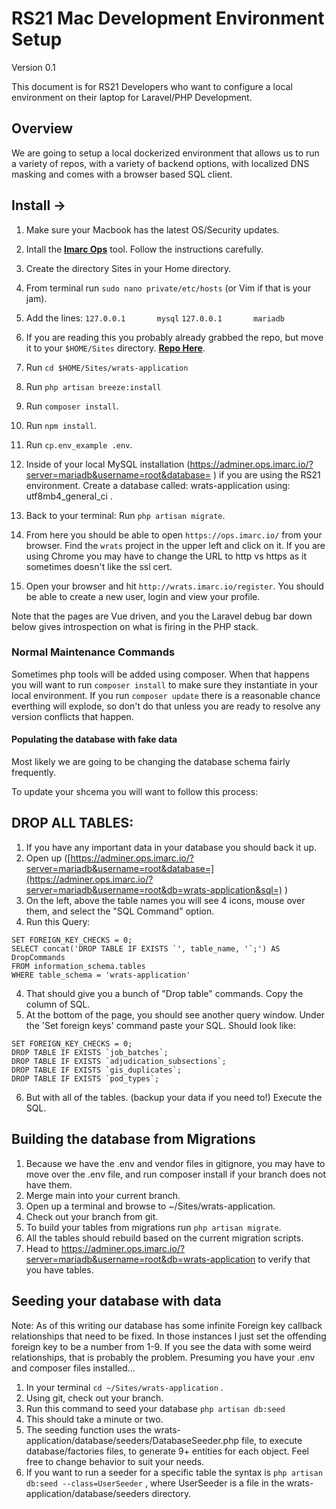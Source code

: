 



#  RS21 Mac Development Environment Setup
Version 0.1

This document is for RS21 Developers who want to configure a local environment on their laptop for Laravel/PHP Development.

## Overview
We are going to setup a local dockerized environment that allows us to run a variety of repos, with a variety of backend options, with localized DNS masking and comes with a browser based SQL client. 

## Install ->

1. Make sure your Macbook has the latest OS/Security updates. 

2. Intall the **[Imarc Ops](https://github.com/imarc/ops)** tool. Follow the instructions carefully.

3. Create the directory Sites in your Home directory.

4. From terminal run `sudo nano private/etc/hosts` (or Vim if that is your jam).

5. Add the lines:
 `127.0.0.1       mysql`
 `127.0.0.1       mariadb` 

6. If you are reading this you probably already grabbed the repo, but move it to your `$HOME/Sites` directory. **[Repo Here](https://github.com/rs21io/wrats-application)**. 

7. Run `cd $HOME/Sites/wrats-application`

8. Run `php artisan breeze:install`

9. Run `composer install`.

10. Run `npm install`.

11. Run `cp.env_example .env`.

12. Inside of your local MySQL installation (https://adminer.ops.imarc.io/?server=mariadb&username=root&database= ) if you are using the RS21 environment. Create a database called: wrats-application	 using: utf8mb4_general_ci  .

13. Back to your terminal: Run `php artisan migrate`.

14. From here you should be able to open `https://ops.imarc.io/` from your browser. Find the `wrats` project in the upper left and click on it. If you are using Chrome you may have to change the URL to http vs https as it sometimes doesn't like the ssl cert.

15. Open your browser and hit `http://wrats.imarc.io/register`. You should be able to create a new user, login and view your profile.  

Note that the pages are Vue driven, and you the Laravel debug bar down below gives introspection on what is firing in the PHP stack.

###  Normal Maintenance Commands

Sometimes php tools will be added using composer.  When that happens you will want to run  `composer install` to make sure they instantiate in your local environment.  If you run  `composer update` there is a reasonable chance everthing will explode, so don't do that unless you are ready to resolve any version conflicts that happen. 


#### Populating the database with fake data
Most likely we are going to be changing the database schema fairly frequently. 

To update your shcema you will want to follow this process:

## DROP ALL TABLES: 
1. If you have any important data in your database you should back it up.
2. Open up ([https://adminer.ops.imarc.io/?server=mariadb&username=root&database=](https://adminer.ops.imarc.io/?server=mariadb&username=root&db=wrats-application&sql=) )
3. On the left, above the table names you will see 4 icons, mouse over them, and select the "SQL Command" option.
4.  Run this Query:
~~~
SET FOREIGN_KEY_CHECKS = 0;
SELECT concat('DROP TABLE IF EXISTS `', table_name, '`;') AS DropCommands
FROM information_schema.tables
WHERE table_schema = 'wrats-application'
~~~

4. That should give you a bunch of "Drop table" commands. Copy the column  of SQL.
5. At the bottom of the page, you should see another query window. Under the 'Set foreign keys' command paste your SQL. Should look like:
~~~
SET FOREIGN_KEY_CHECKS = 0;
DROP TABLE IF EXISTS `job_batches`;
DROP TABLE IF EXISTS `adjudication_subsections`;
DROP TABLE IF EXISTS `gis_duplicates`;
DROP TABLE IF EXISTS `pod_types`;
~~~
6. But with all of the tables. (backup your data if you need to!) Execute the SQL.

## Building the database from Migrations
1. Because we have the .env and vendor files in gitignore, you may have to move over the .env file, and run composer install if your branch does not have them.
2. Merge main into your current branch. 
3. Open up a terminal and browse to ~/Sites/wrats-application.
4. Check out your branch from git.
5. To build your tables from migrations run `php artisan migrate`.
7. All the tables should rebuild based on the current migration scripts.
8. Head to https://adminer.ops.imarc.io/?server=mariadb&username=root&db=wrats-application to verify that you have tables.

## Seeding your database with data
Note: As of this writing our database has some infinite Foreign key callback relationships that need to be fixed. In those instances I just set the offending foreign key to be a number from 1-9. If you see the data with some weird relationships, that is probably the problem. 
Presuming you have your .env and composer files installed...
1. In your terminal `cd ~/Sites/wrats-application` .
2. Using git, check out your branch.
3. Run this command to seed your database `php artisan db:seed`
4. This should take a minute or two.
5. The seeding function uses the wrats-application/database/seeders/DatabaseSeeder.php file, to execute database/factories files, to generate 9+ entities for each object. Feel free to change behavior to suit your needs.
6. If you want to run a seeder for a specific table the syntax is `php artisan db:seed --class=UserSeeder` , where UserSeeder is a file in the wrats-application/database/seeders directory.

